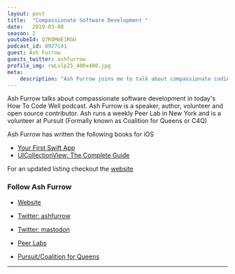 ```yaml
---
layout: post
title:  "Compassionate Software Development "
date:   2019-03-08
season: 2
youtubeId: Q7ROMmE1RGU
podcast_id: 8927141
guest: Ash Furrow
guests_twitter: ashfurrow
profile_img: rwLvlp25_400x400.jpg
meta:
    description: "Ash Furrow joins me to talk about compassionate coding in web development"
---
```


Ash Furrow talks about compassionate software development in today's How To Code Well podcast. Ash Furrow is a speaker, author, volunteer and open source contributor. Ash runs a weekly Peer Lab in New York and is a volunteer at Pursuit (Formally known as Coalition for Queens or C4Q)

Ash Furrow has written the following books for iOS
- [Your First Swift App](https://leanpub.com/yourfirstswiftapp/)
- [UICollectionView: The Complete Guide](https://amzn.to/2UrRKtL)

For an updated listing checkout the [website](https://ashfurrow.com/books/)

### Follow Ash Furrow
- [Website](https://ashfurrow.com)
- [Twitter: ashfurrow](https://twitter.com/ashfurrow)
- [Twitter: mastodon](https://mastodon.technology/@ashfurrow)

- [Peer Labs](https://peerlab.community/)
- [Pursuit/Coalition for Queens](https://www.pursuit.org/) 

-------------------------------
